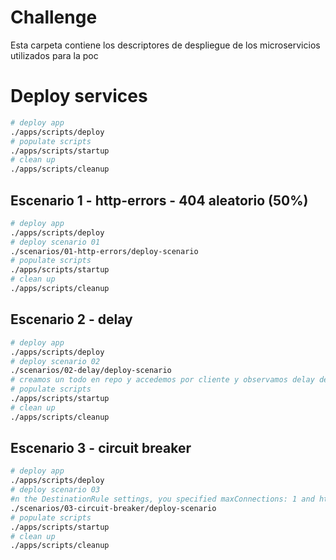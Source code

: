 # Challenge
Esta carpeta contiene los descriptores de despliegue de los microservicios utilizados para la poc

# Deploy services
``` bash
# deploy app
./apps/scripts/deploy
# populate scripts
./apps/scripts/startup
# clean up
./apps/scripts/cleanup
```

## Escenario 1 - http-errors - 404 aleatorio (50%)
``` bash
# deploy app
./apps/scripts/deploy
# deploy scenario 01
./scenarios/01-http-errors/deploy-scenario
# populate scripts
./apps/scripts/startup
# clean up
./apps/scripts/cleanup
```

## Escenario 2 - delay
``` bash
# deploy app
./apps/scripts/deploy
# deploy scenario 02
./scenarios/02-delay/deploy-scenario
# creamos un todo en repo y accedemos por cliente y observamos delay de 7s (inspect, network view)
# populate scripts
./apps/scripts/startup
# clean up
./apps/scripts/cleanup
```

## Escenario 3 - circuit breaker
``` bash
# deploy app
./apps/scripts/deploy
# deploy scenario 03
#n the DestinationRule settings, you specified maxConnections: 1 and http1MaxPendingRequests: 1. These rules indicate that if you exceed more than one connection and request concurrently, you should see some failures when the istio-proxy opens the circuit for further requests and connections.
./scenarios/03-circuit-breaker/deploy-scenario
# populate scripts
./apps/scripts/startup
# clean up
./apps/scripts/cleanup
```
